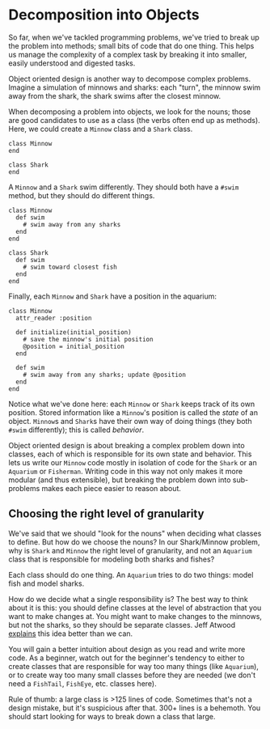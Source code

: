 # Decomposition into Objects

So far, when we've tackled programming problems, we've tried to break up the problem into methods; small bits of code that do one thing. This helps us manage the complexity of a complex task by breaking it into smaller, easily understood and digested tasks.

Object oriented design is another way to decompose complex problems. Imagine a simulation of minnows and sharks: each "turn", the minnow swim away from the shark, the shark swims after the closest minnow.

When decomposing a problem into objects, we look for the nouns; those are good candidates to use as a class (the verbs often end up as methods). Here, we could create a `Minnow` class and a `Shark` class.

    class Minnow
    end

    class Shark
    end

A `Minnow` and a `Shark` swim differently. They should both have a `#swim` method, but they should do different things.

    class Minnow
      def swim
        # swim away from any sharks
      end
    end

    class Shark
      def swim
        # swim toward closest fish
      end
    end

Finally, each `Minnow` and `Shark` have a position in the aquarium:

    class Minnow
      attr_reader :position

      def initialize(initial_position)
        # save the minnow's initial position
        @position = initial_position
      end

      def swim
        # swim away from any sharks; update @position
      end
    end

Notice what we've done here: each `Minnow` or `Shark` keeps track of its own position. Stored information like a `Minnow`'s position is called the _state_ of an object. `Minnow`s and `Shark`s have their own way of doing things (they both `#swim` differently); this is called _behavior_.

Object oriented design is about breaking a complex problem down into classes, each of which is responsible for its own state and behavior. This lets us write our `Minnow` code mostly in isolation of code for the `Shark` or an `Aquarium` or `Fisherman`. Writing code in this way not only makes it more modular (and thus extensible), but breaking the problem down into sub-problems makes each piece easier to reason about.

## Choosing the right level of granularity

We've said that we should "look for the nouns" when deciding what classes to define. But how do we choose the nouns? In our Shark/Minnow problem, why is `Shark` and `Minnow` the right level of granularity, and not an `Aquarium` class that is responsible for modeling both sharks and fishes?

Each class should do one thing. An `Aquarium` tries to do two things: model fish and model sharks.

How do we decide what a single responsibility is? The best way to think about it is this: you should define classes at the level of abstraction that you want to make changes at. You might want to make changes to the minnows, but not the sharks, so they should be separate classes. Jeff Atwood [explains](https://blog.codinghorror.com/curlys-law-do-one-thing/) this idea better than we can.

You will gain a better intuition about design as you read and write more code. As a beginner, watch out for the beginner's tendency to either to create classes that are responsible for way too many things (like `Aquarium`), or to create way too many small classes before they are needed (we don't need a `FishTail`, `FishEye`, etc. classes here).

Rule of thumb: a large class is >125 lines of code. Sometimes that's not a design mistake, but it's suspicious after that. 300+ lines is a behemoth. You should start looking for ways to break down a class that large.